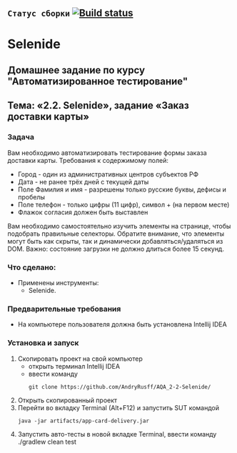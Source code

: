 
## `Статус сборки` [![Build status](https://ci.appveyor.com/api/projects/status/twg1hhxqn92re60r?svg=true)](https://ci.appveyor.com/project/AndryRusff/aqa-2-2-selenide)
# Selenide
## Домашнее задание по курсу "Автоматизированное тестирование"
## Тема: «2.2. Selenide», задание «Заказ доставки карты»
### Задача
Вам необходимо автоматизировать тестирование формы заказа доставки карты.
Требования к содержимому полей:
- Город - один из административных центров субъектов РФ
- Дата - не ранее трёх дней с текущей даты
- Поле Фамилия и имя - разрешены только русские буквы, дефисы и пробелы
- Поле телефон - только цифры (11 цифр), символ + (на первом месте)
- Флажок согласия должен быть выставлен

Вам необходимо самостоятельно изучить элементы на странице, чтобы подобрать правильные селекторы. Обратите внимание, что элементы могут быть как скрыты, так и динамически добавляться/удаляться из DOM.
Важно: состояние загрузки не должно длиться более 15 секунд.

### Что сделано:
- Применены инструменты:
	- Selenide.

### Предварительные требования
- На компьютере пользователя должна быть установлена Intellij IDEA
### Установка и запуск
1. Скопировать проект на свой компьютер
	- открыть терминал Intellij IDEA
	- ввести команду 
		```
		git clone https://github.com/AndryRusff/AQA_2-2-Selenide/
		```
1. Открыть скопированный проект 
1. Перейти во вкладку Terminal (Alt+F12) и запустить SUT командой
	```
	java -jar artifacts/app-card-delivery.jar
	```
1. Запустить авто-тесты в новой вкладке Terminal, ввести команду	./gradlew clean test
